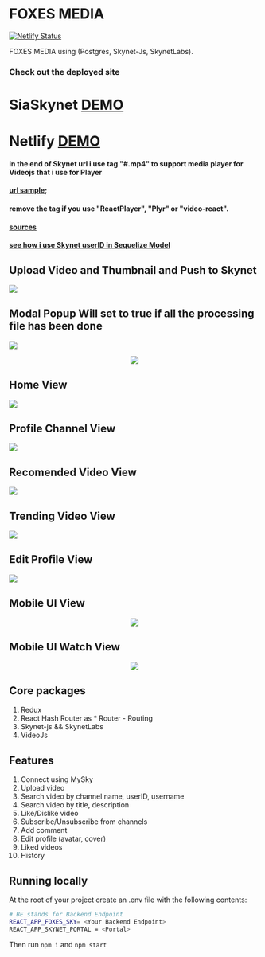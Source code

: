 # FOXES MEDIA 

[![Netlify Status](https://api.netlify.com/api/v1/badges/772e0672-f57b-4940-9f05-e432607e3879/deploy-status)](https://app.netlify.com/sites/festive-hopper-a48689/deploys)



FOXES MEDIA using  (Postgres, Skynet-Js, SkynetLabs). 



### Check out the deployed site


# SiaSkynet [DEMO](https://0008umghp419r4vvf17m8lb369gbketccmcdvpee5puhhebtnoj0ruo.siasky.net)


# Netlify [DEMO](https://foxes-media.netlify.app)


#### in the end of Skynet url i use tag "#.mp4" to support media player for Videojs that i use for Player


#### [url sample](https://siasky.net/AACCUKcGJmzUk5FdR0yee8ghUO3NLSzfNVVV9voe4zbGyA#.mp4);


#### remove the tag if you use "ReactPlayer", "Plyr" or "video-react".


#### [sources](https://github.com/Agin-DropDisco/FOXES/blob/e168b4bf6c3dcfed5d9507530cb5a0a1dfcc0e1f/client/src/components/UploadVideo.js#L51)


#### [see how i use Skynet userID in Sequelize Model](https://github.com/Agin-DropDisco/FOXES/blob/4bf0365d87b78c2ae318f6b062e18aaa0a81e58a/backend/src/controllers/auth.js#L26)



## Upload Video and Thumbnail and Push to Skynet

<img src="./ss/create-thumbnail.png">



## Modal Popup Will set to true if all the processing file has been done

<img src="./ss/upload-andpush-toskynet.png">

<p align = "center">
<img src="./ss/loader.png">
</p>




## Home View 
<img src="./ss/home.png">




## Profile Channel View
<img src="./ss/profile-channel.png">





## Recomended Video View 

<img src="./ss/video-recomended.png">






## Trending Video View 

<img src="./ss/trending-video.png">





## Edit Profile View 

<img src="./ss/edit-profile.png">





## Mobile UI View
<p align="center">
<img src="./ss/mobile-ui.png">
</p>





## Mobile UI Watch View
<p align="center">
<img src="./ss/mobile-ui-watch.png">
</p>





## Core packages

1. Redux 
2. React Hash Router as * Router  - Routing
3. Skynet-js && SkynetLabs
4. VideoJs


## Features

1. Connect using MySky
2. Upload video
3. Search video by channel name, userID, username
4. Search video by title, description
5. Like/Dislike video
6. Subscribe/Unsubscribe from channels
7. Add comment
8. Edit profile (avatar, cover)
9. Liked videos
10. History


## Running locally

At the root of your project create an .env file with the following contents:

```bash
# BE stands for Backend Endpoint
REACT_APP_FOXES_SKY= <Your Backend Endpoint>
REACT_APP_SKYNET_PORTAL = <Portal>
```

Then run <code>npm i</code> and <code>npm start</code> 


